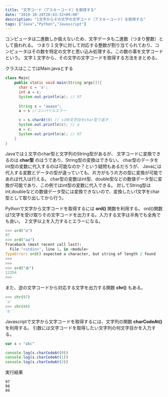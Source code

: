 ```yaml
---
title: "文字コード（アスキーコード）を取得する"
date: "2019-10-24T20:43:32+09:00"
description: "1文字からその文字の文字コード（アスキーコード）を取得する"
tags: ["Java","Python","Javascript"]
---
```


コンピュータは二進数しか扱えないため、文字データも二進数（つまり整数）として扱われる。
つまり１文字に対して対応する整数が割り当てられており、コンピュータはその数を特定の文字と思い込み処理する。この数の事を文字コードという。
文字１文字から、その文字の文字コードを取得する方法をまとめる。

<div class="note_content_by_programming_language" id="note_content_Java">

クラスはここではMain.javaとする

```java
class Main{
    public static void main(String args[]){
      char c = 'a';
      int a = c;
      System.out.println(a); // 97
    
      String s = "aaaaa";
      a = s //コンパイルエラー

      c = s.charAt(0) // sの0文字目をchar型で返す 
      System.out.println(c); // a
      a = c;
      System.out.println(a); // 97
    }
}
```

Javaでは１文字のchar型と文字列のString型があるが、
文字コードに変換できるのは **char型** のほうであり、String型の変換はできない。
char型のデータをint型の変数に代入するのは可能なのか？という疑問もあるだろうが、
Javaには代入する変数とデータの型が違っていても、片方がもう片方の型に変換が可能であれば代入は行える。
char型の変数はint型、double型などの数値データ型に変換が可能であり、この例ではint型の変数に代入できる。
対してString型はint,doubleなどの数値データ型には変換できないので、変換したい1文字をchar型として取り出してから行う。

</div>
<div class="note_content_by_programming_language" id="note_content_Python">

Pythonで文字から文字コードを取得するには **ord()** 関数を利用する。
ord()関数は1文字を受け取りその文字コードを出力する。入力する文字は半角でも全角でも良い。
２文字以上を入力するとエラーになる。

```python
>>> ord("a")
97
>>> ord("aa")
Traceback (most recent call last):
  File "<stdin>", line 1, in <module>
TypeError: ord() expected a character, but string of length 2 found
>>>
>>> 
>>> ord("あ") 
12354
>>>
```

また、逆の文字コードから対応する文字を出力する関数 **chr()** もある。

```python
>>> chr(97)
'a'
>>> chr(98)
'b'
```

</div>
<div class="note_content_by_programming_language" id="note_content_Javascript">

Javascriptで文字から文字コードを取得するには、文字列の関数 **charCodeAt()** を利用する。
引数には文字コードを取得したい文字列の何文字目かを入力する。

```javascript
var s = "abc"

console.log(s.charCodeAt(0))
console.log(s.charCodeAt(1))
console.log(s.charCodeAt(2))
```

実行結果

```
97
98
99
```

</div>
